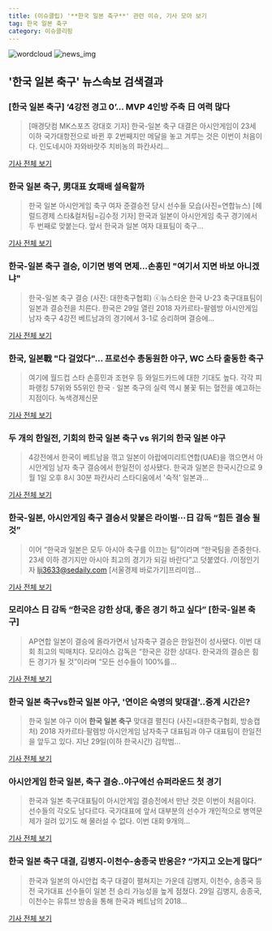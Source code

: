 ```yaml
---
title: (이슈클립) '**한국 일본 축구**' 관련 이슈, 기사 모아 보기
tag: 한국 일본 축구
category: 이슈클리핑
---
```

![wordcloud](https://s3.ap-northeast-2.amazonaws.com/lyrics101-wordcloud/2018-08-30-1535591865.png)
![news_img](https://user-images.githubusercontent.com/42597476/44507050-1206f400-a6e4-11e8-8d98-7ffbfebb353f.png)
## **'**한국 일본 축구**'** 뉴스속보 검색결과
### [**한국 일본 축구**] ‘4강전 경고 0’… MVP 4인방 주축 日 여력 많다

>[매경닷컴 MK스포츠 강대호 기자] 한국-일본 축구 대결은 아시안게임이 23세 이하 국가대항전으로 바뀐 후 2번째지만 메달을 놓고 겨루는 것은 이번이 처음이다. 인도네시아 자와바랏주 치비농의 파칸사리...

<a href="http://sports.mk.co.kr/view.php?year=2018&no=545264" target="_blank">기사 전체 보기</a>

### **한국 일본 축구**, 男대표 女패배 설욕할까

>한국 일본 아시안게임 축구 여자 준결승전 당시 선수들 모습(사진=연합뉴스) [헤럴드경제 스타&컬처팀=김수정 기자] 한국과 일본이 아시안게임 축구 경기에서 두 번째로 맞붙는다. 앞서 한국과 일본 여자 대표팀이 축구...

<a href="http://biz.heraldcorp.com/culture/view.php?ud=201808300941431005271_1" target="_blank">기사 전체 보기</a>

### 한국-일본 축구 결승, 이기면 병역 면제…손흥민 "여기서 지면 바보 아니겠냐"

>한국-일본 축구 결승 (사진: 대한축구협회) ⓒ뉴스타운 한국 U-23 축구대표팀이 일본과 결승전을 치른다. 한국은 29일 열린 2018 자카르타-팔렘방 아시안게임 남자 축구 4강전 베트남과의 경기에서 3-1로 승리하며 결승에...

<a href="http://www.newstown.co.kr/news/articleView.html?idxno=338540" target="_blank">기사 전체 보기</a>

### 한국, 일본戰 "다 걸었다"… 프로선수 총동원한 야구, WC 스타 출동한 축구

>여기에 월드컵 스타 손흥민과 조현우 등 와일드카드에 대한 기대도 높다. 각각 피파랭킹 57위와 55위인 한국ㆍ일본 축구의 실력 역시 불꽃 튀는 혈전을 예고하는 지점이다. 녹색경제신문

<a href="http://www.greened.kr/news/articleView.html?idxno=73501" target="_blank">기사 전체 보기</a>

### 두 개의 한일전, 기회의 **한국 일본 축구** vs 위기의 한국 일본 야구

>4강전에서 한국이 베트남을 꺾고 일본이 아랍에미리트연합(UAE)을 꺾으면서 아시안게임 남자 축구 결승에서 한일전이 성사됐다. 한국과 일본은 한국시간으로 9월 1일 오후 8시 30분 파칸사리 스타디움에서 '숙적' 일본과...

<a href="http://news20.busan.com/controller/newsController.jsp?newsId=20180830000024" target="_blank">기사 전체 보기</a>

### 한국-일본, 아시안게임 축구 결승서 맞붙은 라이벌···日 감독 “힘든 결승 될 것”

>이어 “한국과 일본은 모두 아시아 축구를 이끄는 팀”이라며 “한국팀을 존중한다. 23세 이하 경기지만 아시아 최고의 경기가 되길 바란다”고 덧붙였다. /이정인기자 lji3633@sedaily.com [서울경제 바로가기]프리미엄...

<a href="http://www.sedaily.com/NewsView/1S3K7GRUEN" target="_blank">기사 전체 보기</a>

### 모리야스 日 감독 “한국은 강한 상대, 좋은 경기 하고 싶다” [한국-일본 축구]

>AP연합 일본이 결승에 올라가면서 남자축구 결승은 한일전이 성사됐다. 이번 대회 최고의 빅매치다. 모리야스 감독은 “한국은 강한 상대다. 한국과의 결승은 힘든 경기가 될 것”이라며 “모든 선수들이 100%를...

<a href="http://sports.khan.co.kr/news/sk_index.html?art_id=201808300815003&sec_id=520101&pt=nv" target="_blank">기사 전체 보기</a>

### **한국 일본 축구**vs한국 일본 야구, '연이은 숙명의 맞대결'..중계 시간은?

>한국 일본 야구 이어 **한국 일본 축구** 맞대결 펼친다 (사진=대한축구협회, 방송캡처) 2018 자카르타·팔렘방 아시안게임 남자축구 대표팀과 야구 대표팀이 한일전을 앞두고 있다. 지난 29일(이하 한국시간) 김학범...

<a href="http://news.hankyung.com/article/201808302384I" target="_blank">기사 전체 보기</a>

### 아시안게임 한국 일본, 축구 결승..야구에선 슈퍼라운드 첫 경기

>한국과 일본 축구대표팀이 아시안게임 결승전에서 만난 것은 이번이 처음이다. 선수들의 각오도 남다르다. 국가대표에 앞서 대부분의 선수가 개인적으로 병역문제가 걸려 있기도 해 물러설 수 없다. 이번 대회 9개의...

<a href="http://www.yeongnam.com/mnews/newsview.do?mode=newsView&newskey=20180830.990010923085455" target="_blank">기사 전체 보기</a>

### **한국 일본 축구** 대결, 김병지-이천수-송종국 반응은? “가지고 오는게 많다”

>한국과 일본의 아시안컵 축구 대결이 펼쳐지는 가운데 김병지, 이천수, 송종국 등 전 국가대표 선수들이 일본 전 승리 가능성을 높게 점쳤다. 29일 김병지, 송종국, 이천수는 유튜브 방송을 통해 한국과 베트남의 2018...

<a href="http://news.mtn.co.kr/newscenter/news_viewer.mtn?gidx=2018083009193492804" target="_blank">기사 전체 보기</a>


